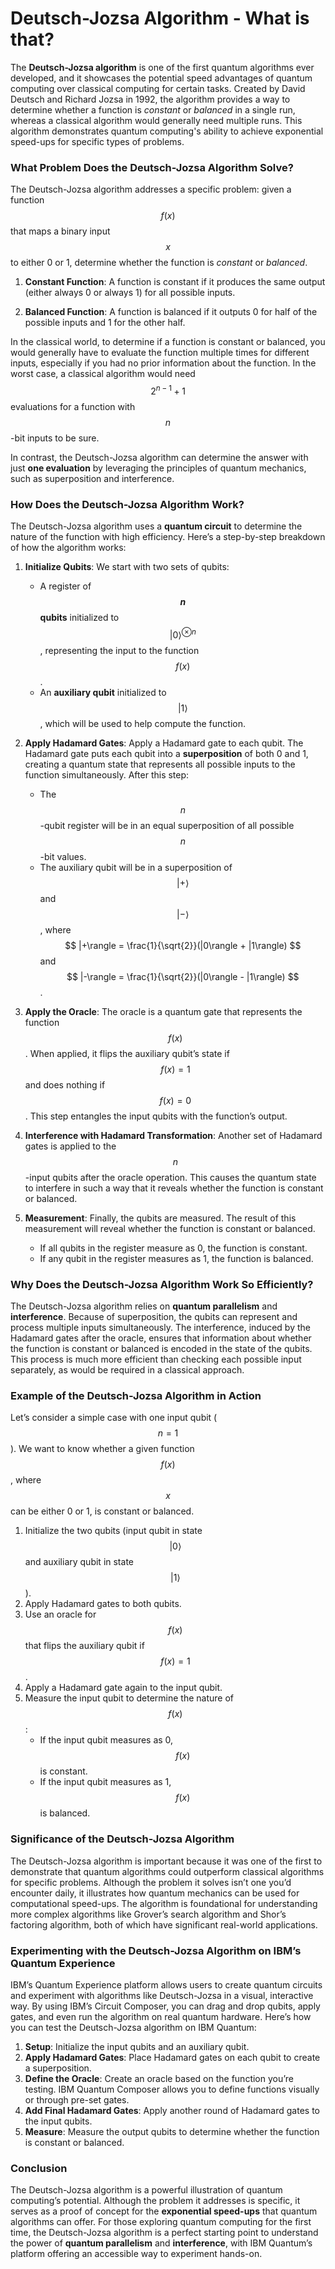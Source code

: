 # Deutsch-Jozsa Algorithm - What is that?

The **Deutsch-Jozsa algorithm** is one of the first quantum algorithms ever developed, and it showcases the potential speed advantages of quantum computing over classical computing for certain tasks. Created by David Deutsch and Richard Jozsa in 1992, the algorithm provides a way to determine whether a function is *constant* or *balanced* in a single run, whereas a classical algorithm would generally need multiple runs. This algorithm demonstrates quantum computing's ability to achieve exponential speed-ups for specific types of problems.

### What Problem Does the Deutsch-Jozsa Algorithm Solve?

The Deutsch-Jozsa algorithm addresses a specific problem: given a function $$ f(x) $$ that maps a binary input $$ x $$ to either 0 or 1, determine whether the function is *constant* or *balanced*.

1. **Constant Function**: A function is constant if it produces the same output (either always 0 or always 1) for all possible inputs.
   
2. **Balanced Function**: A function is balanced if it outputs 0 for half of the possible inputs and 1 for the other half.

In the classical world, to determine if a function is constant or balanced, you would generally have to evaluate the function multiple times for different inputs, especially if you had no prior information about the function. In the worst case, a classical algorithm would need $$ 2^{n-1} + 1 $$ evaluations for a function with $$ n $$-bit inputs to be sure.

In contrast, the Deutsch-Jozsa algorithm can determine the answer with just **one evaluation** by leveraging the principles of quantum mechanics, such as superposition and interference.

### How Does the Deutsch-Jozsa Algorithm Work?

The Deutsch-Jozsa algorithm uses a **quantum circuit** to determine the nature of the function with high efficiency. Here’s a step-by-step breakdown of how the algorithm works:

1. **Initialize Qubits**: We start with two sets of qubits:
   - A register of **$$ n $$ qubits** initialized to $$ |0\rangle^{\otimes n} $$, representing the input to the function $$ f(x) $$.
   - An **auxiliary qubit** initialized to $$ |1\rangle $$, which will be used to help compute the function.

2. **Apply Hadamard Gates**: Apply a Hadamard gate to each qubit. The Hadamard gate puts each qubit into a **superposition** of both 0 and 1, creating a quantum state that represents all possible inputs to the function simultaneously. After this step:
   - The $$ n $$-qubit register will be in an equal superposition of all possible $$ n $$-bit values.
   - The auxiliary qubit will be in a superposition of $$ |+\rangle $$ and $$ |-\rangle $$, where $$ |+\rangle = \frac{1}{\sqrt{2}}(|0\rangle + |1\rangle) $$ and $$ |-\rangle = \frac{1}{\sqrt{2}}(|0\rangle - |1\rangle) $$.

3. **Apply the Oracle**: The oracle is a quantum gate that represents the function $$ f(x) $$. When applied, it flips the auxiliary qubit’s state if $$ f(x) = 1 $$ and does nothing if $$ f(x) = 0 $$. This step entangles the input qubits with the function’s output.

4. **Interference with Hadamard Transformation**: Another set of Hadamard gates is applied to the $$ n $$-input qubits after the oracle operation. This causes the quantum state to interfere in such a way that it reveals whether the function is constant or balanced.

5. **Measurement**: Finally, the qubits are measured. The result of this measurement will reveal whether the function is constant or balanced. 
   - If all qubits in the register measure as 0, the function is constant.
   - If any qubit in the register measures as 1, the function is balanced.

### Why Does the Deutsch-Jozsa Algorithm Work So Efficiently?

The Deutsch-Jozsa algorithm relies on **quantum parallelism** and **interference**. Because of superposition, the qubits can represent and process multiple inputs simultaneously. The interference, induced by the Hadamard gates after the oracle, ensures that information about whether the function is constant or balanced is encoded in the state of the qubits. This process is much more efficient than checking each possible input separately, as would be required in a classical approach.

### Example of the Deutsch-Jozsa Algorithm in Action

Let’s consider a simple case with one input qubit ($$ n = 1 $$). We want to know whether a given function $$ f(x) $$, where $$ x $$ can be either 0 or 1, is constant or balanced.

1. Initialize the two qubits (input qubit in state $$ |0\rangle $$ and auxiliary qubit in state $$ |1\rangle $$).
2. Apply Hadamard gates to both qubits.
3. Use an oracle for $$ f(x) $$ that flips the auxiliary qubit if $$ f(x) = 1 $$.
4. Apply a Hadamard gate again to the input qubit.
5. Measure the input qubit to determine the nature of $$ f(x) $$:
   - If the input qubit measures as 0, $$ f(x) $$ is constant.
   - If the input qubit measures as 1, $$ f(x) $$ is balanced.

### Significance of the Deutsch-Jozsa Algorithm

The Deutsch-Jozsa algorithm is important because it was one of the first to demonstrate that quantum algorithms could outperform classical algorithms for specific problems. Although the problem it solves isn’t one you’d encounter daily, it illustrates how quantum mechanics can be used for computational speed-ups. The algorithm is foundational for understanding more complex algorithms like Grover’s search algorithm and Shor’s factoring algorithm, both of which have significant real-world applications.

### Experimenting with the Deutsch-Jozsa Algorithm on IBM’s Quantum Experience

IBM’s Quantum Experience platform allows users to create quantum circuits and experiment with algorithms like Deutsch-Jozsa in a visual, interactive way. By using IBM’s Circuit Composer, you can drag and drop qubits, apply gates, and even run the algorithm on real quantum hardware. Here’s how you can test the Deutsch-Jozsa algorithm on IBM Quantum:

1. **Setup**: Initialize the input qubits and an auxiliary qubit.
2. **Apply Hadamard Gates**: Place Hadamard gates on each qubit to create a superposition.
3. **Define the Oracle**: Create an oracle based on the function you’re testing. IBM Quantum Composer allows you to define functions visually or through pre-set gates.
4. **Add Final Hadamard Gates**: Apply another round of Hadamard gates to the input qubits.
5. **Measure**: Measure the output qubits to determine whether the function is constant or balanced.

### Conclusion

The Deutsch-Jozsa algorithm is a powerful illustration of quantum computing’s potential. Although the problem it addresses is specific, it serves as a proof of concept for the **exponential speed-ups** that quantum algorithms can offer. For those exploring quantum computing for the first time, the Deutsch-Jozsa algorithm is a perfect starting point to understand the power of **quantum parallelism** and **interference**, with IBM Quantum’s platform offering an accessible way to experiment hands-on.